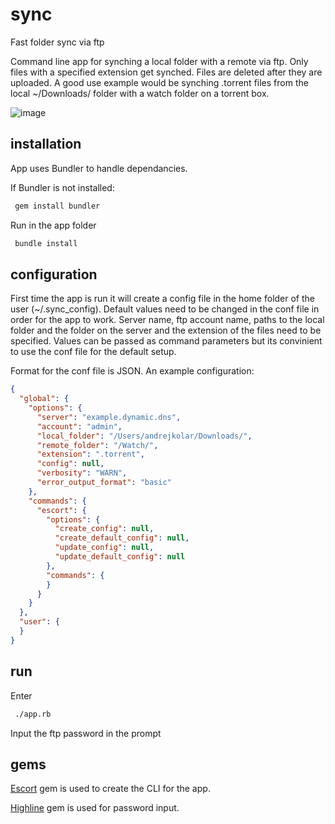 # sync
Fast folder sync via ftp

Command line app for synching a local folder with a remote via ftp. Only files with a specified extension get synched. Files are deleted after they are uploaded. A good use example would be synching .torrent files from the local ~/Downloads/ folder with a watch folder on a torrent box.

![image](https://cloud.githubusercontent.com/assets/1213228/8479609/37301d18-20d9-11e5-89e2-f90384fb33d3.png)

## installation
App uses Bundler to handle dependancies.

If Bundler is not installed:
```bash
 gem install bundler
```

Run in the app folder
```bash
 bundle install
```

## configuration
First time the app is run it will create a config file in the home folder of the user (~/.sync_config). Default values need to be changed in the conf file in order for the app to work. Server name, ftp account name, paths to the local folder and the folder on the server and the extension of the files need to be specified. Values can be passed as command parameters but its convinient to use the conf file for the default setup.

Format for the conf file is JSON. An example configuration:

```json
{
  "global": {
    "options": {
      "server": "example.dynamic.dns",
      "account": "admin",
      "local_folder": "/Users/andrejkolar/Downloads/",
      "remote_folder": "/Watch/",
      "extension": ".torrent",
      "config": null,
      "verbosity": "WARN",
      "error_output_format": "basic"
    },
    "commands": {
      "escort": {
        "options": {
          "create_config": null,
          "create_default_config": null,
          "update_config": null,
          "update_default_config": null
        },
        "commands": {
        }
      }
    }
  },
  "user": {
  }
}
```

## run
Enter
```bash
 ./app.rb
```
Input the ftp password in the prompt

## gems
[Escort](https://github.com/skorks/escort) gem is used to create the CLI for the app.

[Highline](https://github.com/JEG2/highline) gem is used for password input.
